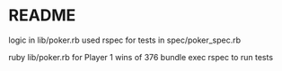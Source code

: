 # README
logic in lib/poker.rb
used rspec for tests in spec/poker_spec.rb

ruby lib/poker.rb for Player 1 wins of 376
bundle exec rspec to run tests

